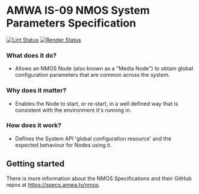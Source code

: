 # AMWA IS-09 NMOS System Parameters Specification

[![Lint Status](https://github.com/AMWA-TV/nmos-system/workflows/Lint/badge.svg)](https://github.com/AMWA-TV/nmos-system/actions?query=workflow%3ALint)
[![Render Status](https://github.com/AMWA-TV/nmos-system/workflows/Render/badge.svg)](https://github.com/AMWA-TV/nmos-system/actions?query=workflow%3ARender)

[//]: # "INTRO-START"

### What does it do?

- Allows an NMOS Node (also known as a "Media Node") to obtain global configuration parameters that are common across the system.

### Why does it matter?

- Enables the Node to start, or re-start, in a well defined way that is consistent with the environment it's running in.

### How does it work?

- Defines the System API 'global configuration resource' and the expected behaviour for Nodes using it.

[//]: # "INTRO-END"

## Getting started

There is more information about the NMOS Specifications and their GitHub repos at <https://specs.amwa.tv/nmos>.

